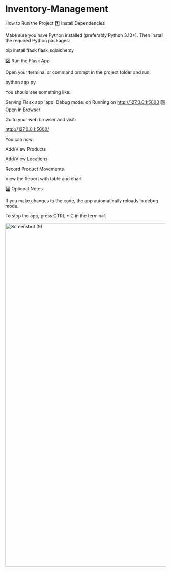 # Inventory-Management

How to Run the Project 1️⃣ Install Dependencies

Make sure you have Python installed (preferably Python 3.10+). Then install the required Python packages:

pip install flask flask_sqlalchemy

2️⃣ Run the Flask App

Open your terminal or command prompt in the project folder and run:

python app.py

You should see something like:

Serving Flask app 'app'
Debug mode: on
Running on http://127.0.0.1:5000
3️⃣ Open in Browser

Go to your web browser and visit:

http://127.0.0.1:5000/

You can now:

Add/View Products

Add/View Locations

Record Product Movements


View the Report with table and chart

4️⃣ Optional Notes

If you make changes to the code, the app automatically reloads in debug mode.

To stop the app, press CTRL + C in the terminal.

<img width="1920" height="1080" alt="Screenshot (9)" src="https://github.com/user-attachments/assets/5ee9a913-b590-485b-ac9d-d70d0ff408a6" />

